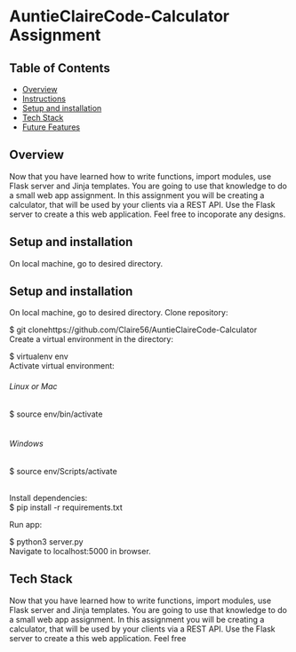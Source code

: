 # AuntieClaireCode-Calculator Assignment 

## Table of Contents
* [Overview](#Overview)
* [Instructions](#Instructions)
* [Setup and installation](#Setup-and-installation)
* [Tech Stack](#Tech-Stack)
* [Future Features](#Future-Features)

## Overview
Now that you have learned how to write functions, import modules, use Flask server and Jinja templates. You are going to use that knowledge to do a small web app assignment. In this assignment you will be creating a calculator, that will be used by your clients via a REST API. Use the Flask server to create a this web application. Feel free to incoporate any designs. 

## Setup and installation
On local machine, go to desired directory.


## Setup and installation
On local machine, go to desired directory. Clone  repository:

$ git clonehttps://github.com/Claire56/AuntieClaireCode-Calculator <br>
Create a virtual environment in the directory:

$ virtualenv env<br>
Activate virtual environment:<br>

###### Linux or Mac <br>
$ source env/bin/activate<br><br>
###### Windows 
$ source env/Scripts/activate<br><br>

Install dependencies:<br>
$ pip install -r requirements.txt <br>

Run app:

$ python3 server.py <br>
Navigate to localhost:5000 in browser.


## Tech Stack
Now that you have learned how to write functions, import modules, use Flask server and Jinja templates. You are going to use that knowledge to do a small web app assignment. In this assignment you will be creating a calculator, that will be used by your clients via a REST API. Use the Flask server to create a this web application. Feel free




